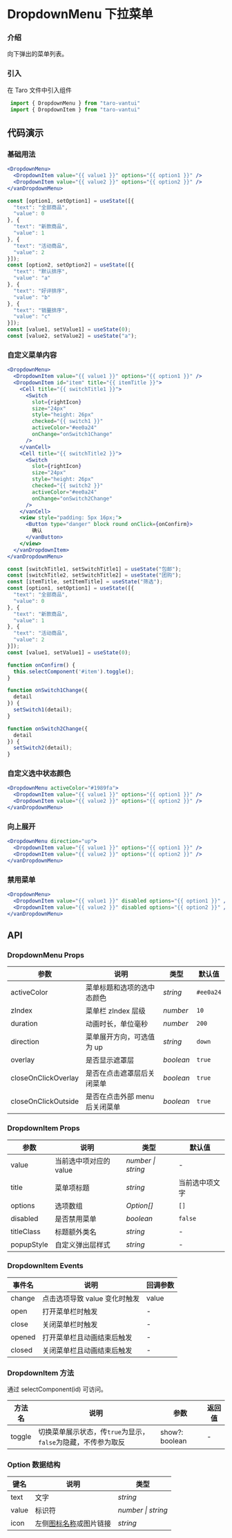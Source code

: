 # DropdownMenu 下拉菜单

### 介绍

向下弹出的菜单列表。

### 引入

在 Taro 文件中引入组件

```js
 import { DropdownMenu } from "taro-vantui"
 import { DropdownItem } from "taro-vantui" 
```

## 代码演示

### 基础用法

```jsx
<DropdownMenu>
  <DropdownItem value="{{ value1 }}" options="{{ option1 }}" />
  <DropdownItem value="{{ value2 }}" options="{{ option2 }}" />
</vanDropdownMenu> 
```

```js
const [option1, setOption1] = useState([{
  "text": "全部商品",
  "value": 0
}, {
  "text": "新款商品",
  "value": 1
}, {
  "text": "活动商品",
  "value": 2
}]);
const [option2, setOption2] = useState([{
  "text": "默认排序",
  "value": "a"
}, {
  "text": "好评排序",
  "value": "b"
}, {
  "text": "销量排序",
  "value": "c"
}]);
const [value1, setValue1] = useState(0);
const [value2, setValue2] = useState("a"); 
```

### 自定义菜单内容

```jsx
<DropdownMenu>
  <DropdownItem value="{{ value1 }}" options="{{ option1 }}" />
  <DropdownItem id="item" title="{{ itemTitle }}">
    <Cell title="{{ switchTitle1 }}">
      <Switch
        slot={rightIcon}
        size="24px"
        style="height: 26px"
        checked="{{ switch1 }}"
        activeColor="#ee0a24"
        onChange="onSwitch1Change"
      />
    </vanCell>
    <Cell title="{{ switchTitle2 }}">
      <Switch
        slot={rightIcon}
        size="24px"
        style="height: 26px"
        checked="{{ switch2 }}"
        activeColor="#ee0a24"
        onChange="onSwitch2Change"
      />
    </vanCell>
    <view style="padding: 5px 16px;">
      <Button type="danger" block round onClick={onConfirm}>
        确认
      </vanButton>
    </view>
  </vanDropdownItem>
</vanDropdownMenu> 
```

```js
const [switchTitle1, setSwitchTitle1] = useState("包邮");
const [switchTitle2, setSwitchTitle2] = useState("团购");
const [itemTitle, setItemTitle] = useState("筛选");
const [option1, setOption1] = useState([{
  "text": "全部商品",
  "value": 0
}, {
  "text": "新款商品",
  "value": 1
}, {
  "text": "活动商品",
  "value": 2
}]);
const [value1, setValue1] = useState(0);

function onConfirm() {
  this.selectComponent('#item').toggle();
}

function onSwitch1Change({
  detail
}) {
  setSwitch1(detail);
}

function onSwitch2Change({
  detail
}) {
  setSwitch2(detail);
} 
```

### 自定义选中状态颜色

```jsx
<DropdownMenu activeColor="#1989fa">
  <DropdownItem value="{{ value1 }}" options="{{ option1 }}" />
  <DropdownItem value="{{ value2 }}" options="{{ option2 }}" />
</vanDropdownMenu> 
```

### 向上展开

```jsx
<DropdownMenu direction="up">
  <DropdownItem value="{{ value1 }}" options="{{ option1 }}" />
  <DropdownItem value="{{ value2 }}" options="{{ option2 }}" />
</vanDropdownMenu> 
```

### 禁用菜单

```jsx
<DropdownMenu>
  <DropdownItem value="{{ value1 }}" disabled options="{{ option1 }}" />
  <DropdownItem value="{{ value2 }}" disabled options="{{ option2 }}" />
</vanDropdownMenu> 
```

## API

### DropdownMenu Props

| 参数 | 说明 | 类型 | 默认值 |
| --- | --- | --- | --- |
| activeColor | 菜单标题和选项的选中态颜色 | _string_ | `#ee0a24` |
| zIndex | 菜单栏 zIndex 层级 | _number_ | `10` |
| duration | 动画时长，单位毫秒 | _number_ | `200` |
| direction | 菜单展开方向，可选值为 up | _string_ | `down` |
| overlay | 是否显示遮罩层 | _boolean_ | `true` |
| closeOnClickOverlay | 是否在点击遮罩层后关闭菜单 | _boolean_ | `true` |
| closeOnClickOutside | 是否在点击外部 menu 后关闭菜单 | _boolean_ | `true` |

### DropdownItem Props

| 参数        | 说明                   | 类型               | 默认值         |
| ----------- | ---------------------- | ------------------ | -------------- |
| value       | 当前选中项对应的 value | _number \| string_ | -              |
| title       | 菜单项标题             | _string_           | 当前选中项文字 |
| options     | 选项数组               | _Option[]_         | `[]`           |
| disabled    | 是否禁用菜单           | _boolean_          | `false`        |
| titleClass | 标题额外类名           | _string_           | -              |
| popupStyle | 自定义弹出层样式       | _string_           | -              |

### DropdownItem Events

| 事件名 | 说明                          | 回调参数 |
| ------ | ----------------------------- | -------- |
| change | 点击选项导致 value 变化时触发 | value    |
| open   | 打开菜单栏时触发              | -        |
| close  | 关闭菜单栏时触发              | -        |
| opened | 打开菜单栏且动画结束后触发    | -        |
| closed | 关闭菜单栏且动画结束后触发    | -        |

### DropdownItem 方法

通过 selectComponent(id) 可访问。

| 方法名 | 说明 | 参数 | 返回值 |
| --- | --- | --- | --- |
| toggle | 切换菜单展示状态，传`true`为显示，`false`为隐藏，不传参为取反 | show?: boolean | - |

### Option 数据结构

| 键名  | 说明                             | 类型               |
| ----- | -------------------------------- | ------------------ |
| text  | 文字                             | _string_           |
| value | 标识符                           | _number \| string_ |
| icon  | 左侧[图标名称](#/icon)或图片链接 | _string_           |

